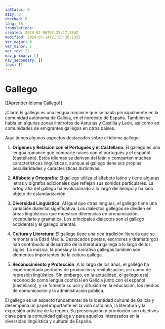 ```yaml
---
iaStatus: 0
a11y: 0
checked: 0
lang: ES
translations: 
created: 2024-02-06T07:25:17.854Z
modified: 2024-03-14T21:53:36.132Z
ver_major: 0
ver_minor: 1
ver_rev: 22
nav_primary: []
nav_secondary: []
tags: []
---
```

# Gallego

[[Aprender Idioma Gallego]]

¡Claro! El gallego es una lengua romance que se habla principalmente en la comunidad autónoma de Galicia, en el noroeste de España. También se habla en algunas zonas limítrofes de Asturias y Castilla y León, así como en comunidades de emigrantes gallegos en otros países.

Aquí tienes algunos aspectos destacados sobre el idioma gallego:

1. **Orígenes y Relación con el Portugués y el Castellano**: El gallego es una lengua romance que comparte raíces con el portugués y el español (castellano). Estos idiomas se derivan del latín y comparten muchas características lingüísticas, aunque el gallego tiene sus propias peculiaridades y características distintivas.

2. **Alfabeto y Ortografía**: El gallego utiliza el alfabeto latino y tiene algunas letras y dígrafos adicionales que reflejan sus sonidos particulares. La ortografía del gallego ha evolucionado a lo largo del tiempo y ha sido objeto de estandarización.

3. **Diversidad Lingüística**: Al igual que otras lenguas, el gallego tiene una variación dialectal significativa. Los dialectos gallegos se dividen en áreas lingüísticas que muestran diferencias en pronunciación, vocabulario y gramática. Los principales dialectos son el gallego occidental y el gallego oriental.

4. **Cultura y Literatura**: El gallego tiene una rica tradición literaria que se remonta a la Edad Media. Destacados poetas, escritores y dramaturgos han contribuido al desarrollo de la literatura gallega a lo largo de los siglos. La música, la poesía y la narrativa gallegas también son elementos importantes de la cultura gallega.

5. **Reconocimiento y Protección**: A lo largo de los años, el gallego ha experimentado períodos de promoción y revitalización, así como de represión lingüística. Sin embargo, en la actualidad, el gallego está reconocido como lengua cooficial en Galicia junto con el español (castellano), y se fomenta su uso y difusión en la educación, los medios de comunicación y la administración pública.

El gallego es un aspecto fundamental de la identidad cultural de Galicia y desempeña un papel importante en la vida cotidiana, la literatura y la expresión artística de la región. Su preservación y promoción son objetivos clave para la comunidad gallega y para aquellos interesados en la diversidad lingüística y cultural de España.